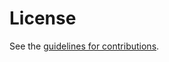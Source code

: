 # License

See the
[guidelines for contributions](https://github.com/mlswg/mls-combiner/blob/main/CONTRIBUTING.md).

